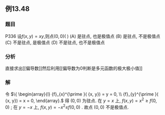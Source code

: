 ## 例13.48
### 题目
P336 设$f( {x, y}) = {xy}$,则点$( {0,0}) ( \;)$
(A) 是驻点, 也是极值点 
(B) 是驻点, 不是极值点
(C) 不是驻点, 是极值点 
(D) 不是驻点, 也不是极值点
### 分析
直接求出[[偏导数]]然后利用[[偏导数为0判断是多元函数的极大极小值]]
### 解
令 $\{ \begin{array}{l} {f}_{x}^{\prime }( {x, y}) = y = 0, \\ {f}_{y}^{\prime }( {x, y}) = x = 0, \end{array}.$ 得 $( {0,0})$ 为驻点. 在 $y = x$ 上, $f( {x, y}) = {x}^{2} \geq f( {0,0})$ ; 在 $y = - x$ 上, $f( {x, y}) = - {x}^{2} \leq$$f( {0,0})$ .
故点 $( {0,0})$ 不是极值点.

